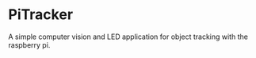 # PiTracker
A simple computer vision and LED application for object tracking with the raspberry pi.

